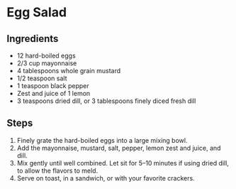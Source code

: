# Egg Salad

## Ingredients  
- 12 hard-boiled eggs  
- 2/3 cup mayonnaise  
- 4 tablespoons whole grain mustard  
- 1/2 teaspoon salt  
- 1 teaspoon black pepper  
- Zest and juice of 1 lemon  
- 3 teaspoons dried dill, or 3 tablespoons finely diced fresh dill  

## Steps  
1. Finely grate the hard-boiled eggs into a large mixing bowl.  
2. Add the mayonnaise, mustard, salt, pepper, lemon zest and juice, and dill.  
3. Mix gently until well combined. Let sit for 5–10 minutes if using dried dill, to allow the flavors to meld.  
4. Serve on toast, in a sandwich, or with your favorite crackers.